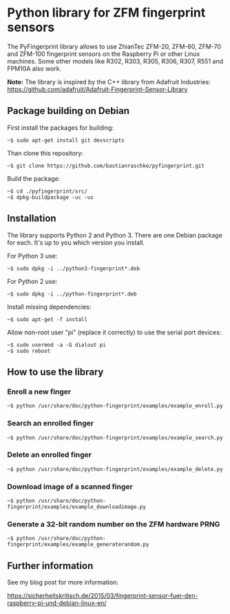 # Python library for ZFM fingerprint sensors

The PyFingerprint library allows to use ZhianTec ZFM-20, ZFM-60, ZFM-70 and ZFM-100 fingerprint sensors on the Raspberry Pi or other Linux machines. Some other models like R302, R303, R305, R306, R307, R551 and FPM10A also work.

**Note:** The library is inspired by the C++ library from Adafruit Industries:
<https://github.com/adafruit/Adafruit-Fingerprint-Sensor-Library>

## Package building on Debian

First install the packages for building:

    ~$ sudo apt-get install git devscripts

Than clone this repository:

    ~$ git clone https://github.com/bastianraschke/pyfingerprint.git

Build the package:

    ~$ cd ./pyfingerprint/src/
    ~$ dpkg-buildpackage -uc -us

## Installation

The library supports Python 2 and Python 3. There are one Debian package for each. It's up to you which version you install.

For Python 3 use:

    ~$ sudo dpkg -i ../python3-fingerprint*.deb

For Python 2 use:

    ~$ sudo dpkg -i ../python-fingerprint*.deb

Install missing dependencies:

    ~$ sudo apt-get -f install

Allow non-root user "pi" (replace it correctly) to use the serial port devices:

    ~$ sudo usermod -a -G dialout pi
    ~$ sudo reboot

## How to use the library

### Enroll a new finger

    ~$ python /usr/share/doc/python-fingerprint/examples/example_enroll.py

### Search an enrolled finger

    ~$ python /usr/share/doc/python-fingerprint/examples/example_search.py

### Delete an enrolled finger

    ~$ python /usr/share/doc/python-fingerprint/examples/example_delete.py

### Download image of a scanned finger

    ~$ python /usr/share/doc/python-fingerprint/examples/example_downloadimage.py

### Generate a 32-bit random number on the ZFM hardware PRNG

    ~$ python /usr/share/doc/python-fingerprint/examples/example_generaterandom.py

## Further information

See my blog post for more information:

<https://sicherheitskritisch.de/2015/03/fingerprint-sensor-fuer-den-raspberry-pi-und-debian-linux-en/>
